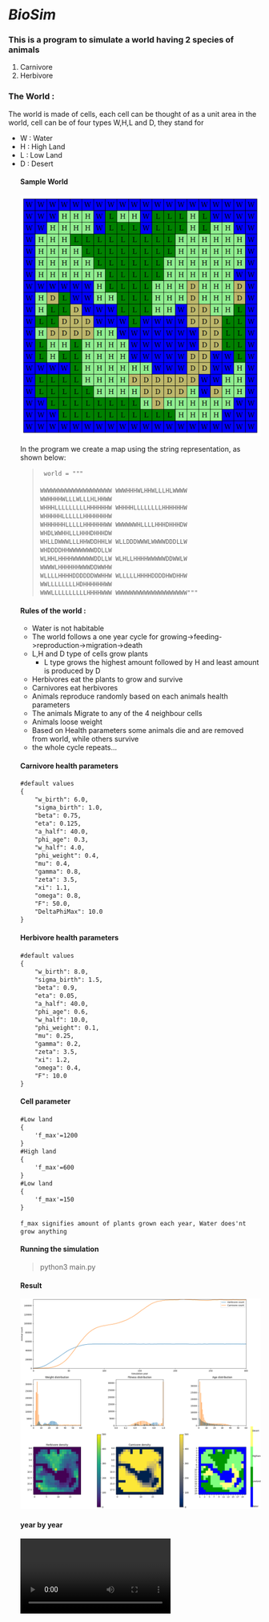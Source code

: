 # ***BioSim***
### This is a program to simulate a world having 2 species of animals
<ol>
<li>Carnivore</li>
<li>Herbivore</li>
</ol>

### The World :

The world is made of cells, each cell can be thought of as a unit area in the world, cell can be of four types W,H,L and D, they stand for
<ul>
    <li>W : Water</li>
    <li>H : High Land</li>
    <li>L : Low Land</li>
    <li>D : Desert</li>
</li>

#### Sample World

![Sample World Map](Sample_BioSim_WorldMap.png)

In the program we create a map using the string representation, as shown below:
> 
> <code> world = """\
                WWWWWWWWWWWWWWWWWWWW
                WWWHHHWLHHWLLLHLWWWW
                WWHHHHWLLLWLLLHLHHWW
                WHHHLLLLLLLLLHHHHHHW
                WHHHHLLLLLLLLHHHHHHW
                WHHHHHLLLLLLHHHHHHHW
                WHHHHHHLLLLLHHHHHHWW
                WWWWWWHLLLLHHHDHHHDW
                WHDLWWHHLLLHHHDHHHDW
                WHLLDWWWLLLHHWDDHHLW
                WLLDDDWWWLWWWWDDDLLW
                WHDDDDHHWWWWWWWDDLLW
                WLHHLHHHHWWWWWWDDLLW
                WLHLLHHHHWWWWWDDWWLW
                WWWWLHHHHHHWWWDDWWHW
                WLLLLHHHHDDDDDDWWHHW
                WLLLLLHHHHDDDDHWDHHW
                WWLLLLLLLLHDHHHHHHWW
                WWWLLLLLLLLLLHHHHWWW
                WWWWWWWWWWWWWWWWWWWW"""
            </code>


#### Rules of the world :
- Water is not habitable
- The world follows a one year cycle for growing->feeding->reproduction->migration->death
- L,H and D type of cells grow plants
    - L type grows the highest amount followed by H and least amount is produced by D
- Herbivores eat the plants to grow and survive
- Carnivores eat herbivores
- Animals reproduce randomly based on each animals health parameters
- The animals Migrate to any of the 4 neighbour cells
- Animals loose weight
- Based on Health parameters some animals die and are removed from world, while others survive
- the whole cycle repeats...

#### Carnivore health parameters
    #default values
    {  
        "w_birth": 6.0,
        "sigma_birth": 1.0,
        "beta": 0.75,
        "eta": 0.125,
        "a_half": 40.0,
        "phi_age": 0.3,
        "w_half": 4.0,
        "phi_weight": 0.4,
        "mu": 0.4,
        "gamma": 0.8,
        "zeta": 3.5,
        "xi": 1.1,
        "omega": 0.8,
        "F": 50.0,
        "DeltaPhiMax": 10.0
    }

#### Herbivore health parameters
    #default values
    {  
        "w_birth": 8.0,
        "sigma_birth": 1.5,
        "beta": 0.9,
        "eta": 0.05,
        "a_half": 40.0,
        "phi_age": 0.6,
        "w_half": 10.0,
        "phi_weight": 0.1,
        "mu": 0.25,
        "gamma": 0.2,
        "zeta": 3.5,
        "xi": 1.2,
        "omega": 0.4,
        "F": 10.0
    }

#### Cell parameter
    #Low land
    {
        'f_max'=1200 
    }
    #High land
    {
        'f_max'=600 
    }
    #Low land
    {
        'f_max'=150 
    }

    f_max signifies amount of plants grown each year, Water does'nt grow anything

#### Running the simulation

> python3 main.py 

#### Result

![Sample Output Plot](sample_result.png)

#### year by year

![Video of Sample Result](Sample_result_300_cycles.mp4)